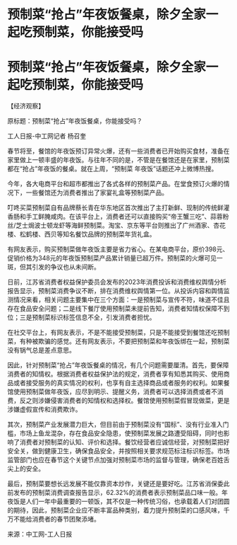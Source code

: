 # 预制菜“抢占”年夜饭餐桌，除夕全家一起吃预制菜，你能接受吗

# 预制菜“抢占”年夜饭餐桌，除夕全家一起吃预制菜，你能接受吗

【经济观察】

原标题：预制菜“抢占”年夜饭餐桌，你能接受吗？

工人日报-中工网记者 杨召奎

春节将至，餐馆的年夜饭预订异常火爆，还有一些消费者已开始购买食材，准备在家里做上一顿丰盛的年夜饭。与往年不同的是，不管是在餐馆还是在家里，预制菜都在“抢占”年夜饭的餐桌。就在上周，“预制菜
年夜饭”话题还冲上微博热搜。

今年，各大电商平台和超市都推出了各式各样的预制菜产品。在堂食预订火爆的情况下，一些餐馆还为消费者推出了家宴礼盒等预制菜产品。

叮咚买菜预制菜自有品牌蔡长青在华东地区首次推出了主打新鲜、现制的传统鲜灌香肠和手工鲜腌咸肉。在该平台上，消费者还可以直接购买“帝王蟹三吃”、蒜蓉粉丝/芝士焗波士顿龙虾等海鲜预制菜。淘宝、京东等平台则推出了广州酒家、杏花楼、松鹤楼、西贝等知名餐饮品牌的预制菜年货礼盒。

有网友表示，购买预制菜做年夜饭主要是省力省心。在某电商平台，原价398元、促销价格为348元的年夜饭预制菜产品累计销量已超万件。预制菜的火爆可见一斑，但其引发的争议也从未间断。

日前，江苏省消费者权益保护委员会发布的2023年消费投诉和消费维权舆情分析报告显示，预制菜消费争议不断，排在消费维权舆情第一位。从投诉内容和舆情监测情况来看，相关问题主要集中在三个方面：一是预制菜与宣传不符，味道不佳且存在食品安全问题；二是线下餐厅使用预制菜未提前告知，消费者知情权保障不到位；三是预制菜标识标签信息不全，引发消费者担忧。

在社交平台上，有网友表示，不是不能接受预制菜，只是不能接受到餐馆还吃预制菜，有种被欺骗的感觉。还有网友表示，不要把预制菜和年夜饭绑在一起，预制菜没有锅气总是差点意思。

因此，针对预制菜“抢占”年夜饭餐桌的情况，有几个问题需要厘清。首先，要保障消费者的知情权。根据消费者权益保护法的规定，消费者享有知悉其购买、使用商品或者接受服务的真实情况的权利，也享有自主选择商品或者服务的权利。如果餐馆使用预制菜做年夜饭，应尽到明示、提醒义务，消费者可以选择消费或者不消费，反之则涉嫌侵害消费者的知情权和选择权。餐馆使用预制菜假冒现做菜，更是涉嫌虚假宣传和消费欺诈。

其次，预制菜产业发展潜力巨大，但目前由于预制菜没有“国标”、没有行业准入门槛，市场上鱼龙混杂，存在食品安全隐患，使预制菜发展之路遭受阻碍，同时也影响了消费者对预制菜的认知、评价和选择。餐饮经营者应诚信经营，对预制菜把好安全关，做到健康卫生，确保食品安全，并按照相关要求规范标注标识标签。市场监管部门也应在春节这个关键节点加强对预制菜市场的监督与管理，确保老百姓舌尖上的安全。

最后，预制菜要想长远发展不能仅靠资本炒作，关键还是要好吃。江苏省消保委此前发布的预制菜消费调查报告显示，62.32%的消费者表示预制菜品口味一般。年夜饭是人们一年中最重要的一顿饭，其不仅是一种传统习俗，也承载着人们对团圆的期待，因此，预制菜企业应不断丰富品种类别，着力提升预制菜的口感风味，千万不能给消费者的春节团聚添堵。

来源：中工网-工人日报

